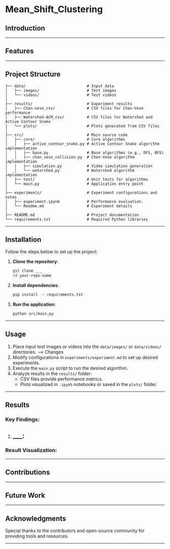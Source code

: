 # **Mean_Shift_Clustering**

## Introduction  

---

## **Features**


---

## Project Structure  
```plaintext
├── data/                           # Input data
│   ├── images/                     # Test images
│   └── videos/                     # Test videos
│           
├── results/                        # Experiment results
│   ├── Chan-vese_csv/              # CSV files for Chan-Vese performance
│   ├── Watershed-ACM_csv/          # CSV files for Watershed and Active Contour Snake
│   └── plots/                      # Plots generated from CSV files
│                
├── src/                            # Main source code
│   ├── core/                       # Core algorithms
│   │   ├── active_contour_snake.py # Active Contour Snake algorithm implementation
│   │   ├── base.py                 # Base algorithms (e.g., DFS, BFS)
│   │   ├── chan_vese_collision.py  # Chan-Vese algorithm implementation
│   │   ├── simulation.py           # Video simulation generation
│   │   └── watershed.py            # Watershed algorithm implementation
│   ├── test/                       # Unit tests for algorithms
│   └── main.py                     # Application entry point
│           
├── experiments/                    # Experiment configurations and notes
│   ├── experiment.ipynb            # Performance evaluation.
│   └── Readme.md                   # Experiment details
│           
├── README.md                       # Project documentation
└── requirements.txt                # Required Python libraries
```

---

## **Installation**
Follow the steps below to set up the project:

1. **Clone the repository**:  
   ```bash
   git clone ___
   cd your-repo-name
   ```

2. **Install dependencies**:  
   ```bash
   pip install -r requirements.txt
   ```

3. **Run the application**:  
   ```bash
   python src/main.py
   ```

---

## **Usage**
1. Place input test images or videos into the `data/images/` or `data/videos/` directories. --> Changes
2. Modify configurations in `experiments/experiment.md` to set up desired experiments.
3. Execute the `main.py` script to run the desired algorithm.
4. Analyze results in the `results/` folder:
   - CSV files provide performance metrics.
   - Plots visualized in `.ipynb` notebooks or saved in the `plots/` folder.

---

## **Results**
### Key Findings:
1. **___**:
   - 
 

### Result Visualization:
 

---

## **Contributions**
  

---

## **Future Work**
 

---

## **Acknowledgments**
Special thanks to the contributors and open-source community for providing tools and resources.

--- 

